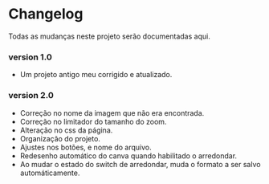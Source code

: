 # Changelog
Todas as mudanças neste projeto serão documentadas aqui.

### version 1.0  
- Um projeto antigo meu corrigido e atualizado.  

### version 2.0  
- Correção no nome da imagem que não era encontrada.  
- Correção no limitador do tamanho do zoom.  
- Alteração no css da página.  
- Organização do projeto.  
- Ajustes nos botões, e nome do arquivo.  
- Redesenho automático do canva quando habilitado o arredondar.  
- Ao mudar o estado do switch de arredondar, muda o formato a ser salvo automáticamente.  